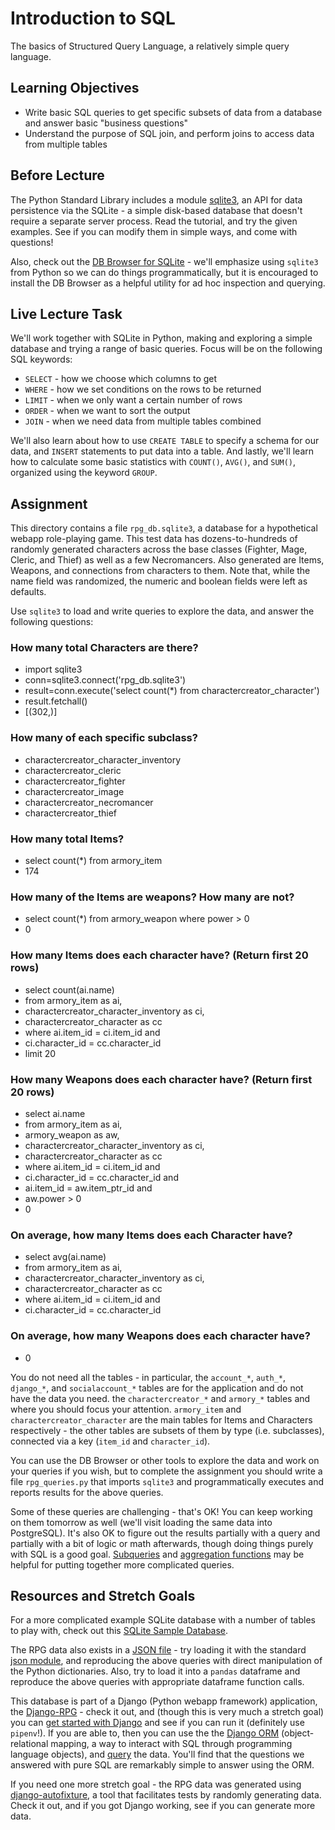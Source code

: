 # Introduction to SQL

The basics of Structured Query Language, a relatively simple query language.

## Learning Objectives

- Write basic SQL queries to get specific subsets of data from a database and
  answer basic "business questions"
- Understand the purpose of SQL join, and perform joins to access data from
  multiple tables

## Before Lecture

The Python Standard Library includes a module
[sqlite3](https://docs.python.org/3/library/sqlite3.html), an API for data
persistence via the SQLite - a simple disk-based database that doesn't require a
separate server process. Read the tutorial, and try the given examples. See if
you can modify them in simple ways, and come with questions!

Also, check out the [DB Browser for SQLite](https://sqlitebrowser.org) - we'll
emphasize using `sqlite3` from Python so we can do things programmatically, but
it is encouraged to install the DB Browser as a helpful utility for ad hoc
inspection and querying.

## Live Lecture Task

We'll work together with SQLite in Python, making and exploring a simple
database and trying a range of basic queries. Focus will be on the following SQL
keywords:

- `SELECT` - how we choose which columns to get
- `WHERE` - how we set conditions on the rows to be returned
- `LIMIT` - when we only want a certain number of rows
- `ORDER` - when we want to sort the output
- `JOIN` - when we need data from multiple tables combined

We'll also learn about how to use `CREATE TABLE` to specify a schema for our
data, and `INSERT` statements to put data into a table. And lastly, we'll learn
how to calculate some basic statistics with `COUNT()`, `AVG()`, and `SUM()`,
organized using the keyword `GROUP`.

## Assignment

This directory contains a file `rpg_db.sqlite3`, a database for a hypothetical
webapp role-playing game. This test data has dozens-to-hundreds of randomly
generated characters across the base classes (Fighter, Mage, Cleric, and Thief)
as well as a few Necromancers. Also generated are Items, Weapons, and
connections from characters to them. Note that, while the name field was
randomized, the numeric and boolean fields were left as defaults.

Use `sqlite3` to load and write queries to explore the data, and answer the
following questions:

### How many total Characters are there?
* import sqlite3
* conn=sqlite3.connect('rpg_db.sqlite3')
* result=conn.execute('select count(*) from charactercreator_character')
* result.fetchall()
* [(302,)]

### How many of each specific subclass?
* charactercreator_character_inventory
* charactercreator_cleric
* charactercreator_fighter
* charactercreator_image
* charactercreator_necromancer
* charactercreator_thief

### How many total Items?
* select count(*) from armory_item
* 174

### How many of the Items are weapons? How many are not?
* select count(*) from armory_weapon where power > 0
* 0

### How many Items does each character have? (Return first 20 rows)
* select count(ai.name)
* from armory_item as ai, 
* charactercreator_character_inventory as ci,
* charactercreator_character as cc
* where ai.item_id = ci.item_id and
* ci.character_id = cc.character_id
* limit 20

### How many Weapons does each character have? (Return first 20 rows)
* select ai.name
* from armory_item as ai, 
* armory_weapon as aw,
* charactercreator_character_inventory as ci,
* charactercreator_character as cc
* where ai.item_id = ci.item_id and
* ci.character_id = cc.character_id and
* ai.item_id = aw.item_ptr_id and 
* aw.power > 0
* 0

### On average, how many Items does each Character have?
* select avg(ai.name)
* from armory_item as ai, 
* charactercreator_character_inventory as ci,
* charactercreator_character as cc
* where ai.item_id = ci.item_id and
* ci.character_id = cc.character_id

### On average, how many Weapons does each character have?
* 0

You do not need all the tables - in particular, the `account_*`, `auth_*`,
`django_*`, and `socialaccount_*` tables are for the application and do not have
the data you need. the `charactercreator_*` and `armory_*` tables and where you
should focus your attention. `armory_item` and `charactercreator_character` are
the main tables for Items and Characters respectively - the other tables are
subsets of them by type (i.e. subclasses), connected via a key (`item_id` and
`character_id`).

You can use the DB Browser or other tools to explore the data and work on your
queries if you wish, but to complete the assignment you should write a file
`rpg_queries.py` that imports `sqlite3` and programmatically executes and
reports results for the above queries.

Some of these queries are challenging - that's OK! You can keep working on them
tomorrow as well (we'll visit loading the same data into PostgreSQL). It's also
OK to figure out the results partially with a query and partially with a bit of
logic or math afterwards, though doing things purely with SQL is a good goal.
[Subqueries](https://www.w3resource.com/sql/subqueries/understanding-sql-subqueries.php)
and [aggregation functions](https://www.sqltutorial.org/sql-aggregate-functions/)
may be helpful for putting together more complicated queries.

## Resources and Stretch Goals

For a more complicated example SQLite database with a number of tables to play
with, check out this [SQLite Sample
Database](https://www.sqlitetutorial.net/sqlite-sample-database/).

The RPG data also exists in a [JSON
file](https://github.com/LambdaSchool/Django-RPG/blob/master/testdata.json) -
try loading it with the standard [json
module](https://docs.python.org/3.5/library/json.html), and reproducing the
above queries with direct manipulation of the Python dictionaries. Also, try to
load it into a `pandas` dataframe and reproduce the above queries with
appropriate dataframe function calls.

This database is part of a Django (Python webapp framework) application, the
[Django-RPG](https://github.com/LambdaSchool/Django-RPG/tree/master) - check it
out, and (though this is very much a stretch goal) you can [get started with
Django](https://www.djangoproject.com/start/) and see if you can run it
(definitely use `pipenv`!). If you are able to, then you can use the the [Django
ORM](https://docs.djangoproject.com/en/2.1/topics/db/) (object-relational
mapping, a way to interact with SQL through programming language objects), and
[query](https://docs.djangoproject.com/en/2.1/topics/db/queries/) the data.
You'll find that the questions we answered with pure SQL are remarkably simple
to answer using the ORM.

If you need one more stretch goal - the RPG data was generated using
[django-autofixture](https://github.com/volrath/django-autofixture), a tool that
facilitates tests by randomly generating data. Check it out, and if you got
Django working, see if you can generate more data.
